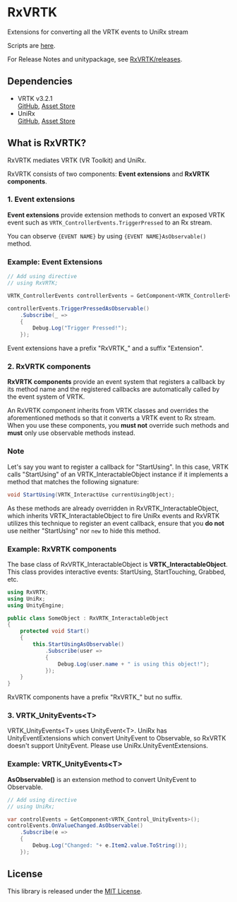 # RxVRTK

Extensions for converting all the VRTK events to UniRx stream


Scripts are [here](https://github.com/0V/RxVRTK/tree/master/Assets/RxVRTK/Scripts).  

For Release Notes and unitypackage, see [RxVRTK/releases](https://github.com/0V/RxVRTK/releases).

## Dependencies
* VRTK v3.2.1  
[GitHub](https://github.com/thestonefox/VRTK),  [Asset Store](https://assetstore.unity.com/packages/tools/vrtk-virtual-reality-toolkit-vr-toolkit-64131)
* UniRx  
[GitHub](https://github.com/neuecc/UniRx),  [Asset Store](https://assetstore.unity.com/packages/tools/integration/unirx-reactive-extensions-for-unity-17276)


## What is RxVRTK?

RxVRTK mediates VRTK (VR Toolkit) and UniRx.  

RxVRTK consists of two components: **Event extensions** and **RxVRTK components**.

### 1. Event extensions
**Event extensions** provide extension methods to convert an exposed VRTK event such as ```VRTK_ControllerEvents.TriggerPressed``` to an Rx stream.

You can observe ```{EVENT NAME}``` by using ```{EVENT NAME}AsObservable()``` method.


### Example: Event Extensions

``` csharp
// Add using directive
// using RxVRTK;

VRTK_ControllerEvents controllerEvents = GetComponent<VRTK_ControllerEvents>();

controllerEvents.TriggerPressedAsObservable()
    .Subscribe(_ =>
    {
        Debug.Log("Trigger Pressed!");
    });

```

Event extensions have a prefix "RxVRTK_" and a suffix "Extension".

  
### 2. RxVRTK components

**RxVRTK components** provide an event system that registers a callback by its method name and the registered callbacks are automatically called by the event system of VRTK.

An RxVRTK component inherits from VRTK classes and overrides the aforementioned methods so that it converts a VRTK event to Rx stream. When you use these components, you **must not** override such methods and **must** only use observable methods instead.


### Note

Let's say you want to register a callback for "StartUsing". In this case, VRTK calls "StartUsing" of an VRTK_InteractableObject instance if it implements a method that matches the following signature:

```csharp
void StartUsing(VRTK_InteractUse currentUsingObject);
```

As these methods are already overridden in RxVRTK_InteractableObject, which inherits VRTK_InteractableObject to fire UniRx events and RxVRTK utilizes this technique to register an event callback, ensure that you **do not** use neither "StartUsing" nor `new` to hide this method.


### Example: RxVRTK components
The base class of RxVRTK_InteractableObject is **VRTK_InteractableObject**. This class provides interactive events: StartUsing, StartTouching, Grabbed,  etc.

``` csharp
using RxVRTK;
using UniRx;
using UnityEngine;

public class SomeObject : RxVRTK_InteractableObject
{
    protected void Start()
    {
        this.StartUsingAsObservable()
            .Subscribe(user =>
            {
                Debug.Log(user.name + " is using this object!");
            });
    }
}

```

RxVRTK components have a prefix "RxVRTK_" but no suffix.


### 3. VRTK_UnityEvents\<T\>
VRTK_UnityEvents\<T\> uses UnityEvent\<T\>. UniRx has UnityEventExtensions which convert UnityEvent to Observable, so RxVRTK doesn't support UnityEvent. Please use UniRx.UnityEventExtensions.

### Example: VRTK_UnityEvents\<T\>
**AsObservable()** is an extension method to convert UnityEvent to Observable.
```csharp
// Add using directive
// using UniRx;

var controlEvents = GetComponent<VRTK_Control_UnityEvents>();
controlEvents.OnValueChanged.AsObservable()
    .Subscribe(e =>
    {
        Debug.Log("Changed: "+ e.Item2.value.ToString());
    });

```

## License
This library is released under the [MIT License](https://github.com/0V/RxVRTK/blob/master/LICENSE).
